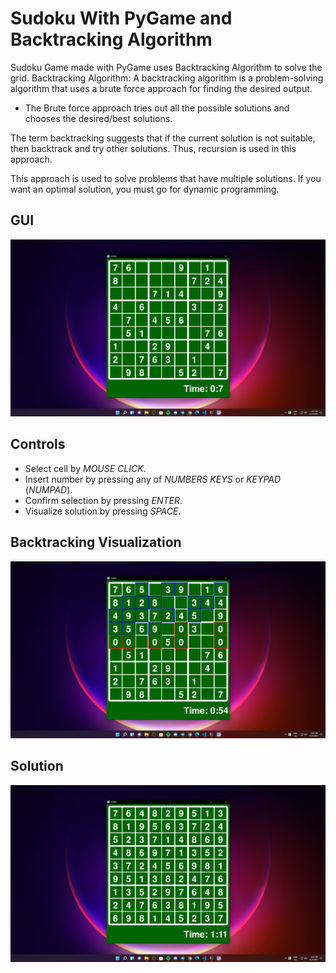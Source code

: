 # Sudoku With PyGame and Backtracking Algorithm
Sudoku Game made with PyGame uses Backtracking Algorithm to solve the grid.
Backtracking Algorithm: 
A backtracking algorithm is a problem-solving algorithm that uses a brute force approach for finding the desired output.

- The Brute force approach tries out all the possible solutions and chooses the desired/best solutions.

The term backtracking suggests that if the current solution is not suitable, then backtrack and try other solutions. Thus, recursion is used in this approach.

This approach is used to solve problems that have multiple solutions. If you want an optimal solution, you must go for dynamic programming.

## GUI
![GUI](./Screenshot_1.png)

## Controls
- Select cell by *MOUSE CLICK*.
- Insert number by pressing any of *NUMBERS KEYS* or *KEYPAD* (*NUMPAD*).
- Confirm selection by pressing *ENTER*.
- Visualize solution by pressing *SPACE*.

## Backtracking Visualization
![Backtracking solving the grid visualization](./Screenshot_2.png)

## Solution
![Solution](./Screenshot_3.png)

